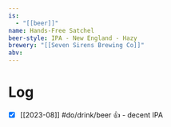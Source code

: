 ```yaml
---
is:
  - "[[beer]]"
name: Hands-Free Satchel
beer-style: IPA - New England - Hazy
brewery: "[[Seven Sirens Brewing Co]]"
abv:
---
```

# Log
- [x] [[2023-08]] #do/drink/beer 👍 - decent IPA
